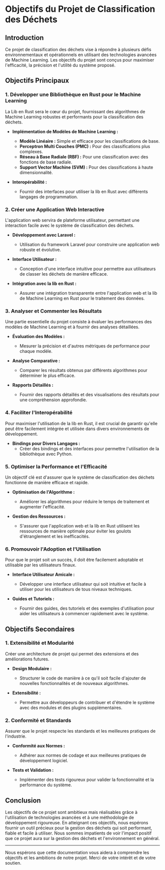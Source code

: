 # Objectifs du Projet de Classification des Déchets

## Introduction

Ce projet de classification des déchets vise à répondre à plusieurs défis environnementaux et opérationnels en utilisant des technologies avancées de Machine Learning. Les objectifs du projet sont conçus pour maximiser l'efficacité, la précision et l'utilité du système proposé.

## Objectifs Principaux

### 1. Développer une Bibliothèque en Rust pour le Machine Learning

La Lib en Rust sera le cœur du projet, fournissant des algorithmes de Machine Learning robustes et performants pour la classification des déchets.

- **Implémentation de Modèles de Machine Learning :**
  - **Modèle Linéaire :** Simple et efficace pour les classifications de base.
  - **Perceptron Multi Couches (PMC) :** Pour des classifications plus complexes.
  - **Réseau à Base Radiale (RBF) :** Pour une classification avec des fonctions de base radiale.
  - **Support Vector Machine (SVM) :** Pour des classifications à haute dimensionnalité.

- **Interopérabilité :**
  - Fournir des interfaces pour utiliser la lib en Rust avec différents langages de programmation.

### 2. Créer une Application Web Interactive

L'application web servira de plateforme utilisateur, permettant une interaction facile avec le système de classification des déchets.

- **Développement avec Laravel :**
  - Utilisation du framework Laravel pour construire une application web robuste et évolutive.
  
- **Interface Utilisateur :**
  - Conception d'une interface intuitive pour permettre aux utilisateurs de classer les déchets de manière efficace.

- **Intégration avec la lib en Rust :**
  - Assurer une intégration transparente entre l'application web et la lib de Machine Learning en Rust pour le traitement des données.

### 3. Analyser et Commenter les Résultats

Une partie essentielle du projet consiste à évaluer les performances des modèles de Machine Learning et à fournir des analyses détaillées.

- **Évaluation des Modèles :**
  - Mesurer la précision et d'autres métriques de performance pour chaque modèle.
  
- **Analyse Comparative :**
  - Comparer les résultats obtenus par différents algorithmes pour déterminer le plus efficace.

- **Rapports Détaillés :**
  - Fournir des rapports détaillés et des visualisations des résultats pour une compréhension approfondie.

### 4. Faciliter l'Interopérabilité

Pour maximiser l'utilisation de la lib en Rust, il est crucial de garantir qu'elle peut être facilement intégrée et utilisée dans divers environnements de développement.

- **Bindings pour Divers Langages :**
  - Créer des bindings et des interfaces pour permettre l'utilisation de la bibliothèque avec Python.


### 5. Optimiser la Performance et l'Efficacité

Un objectif clé est d'assurer que le système de classification des déchets fonctionne de manière efficace et rapide.

- **Optimisation de l'Algorithme :**
  - Améliorer les algorithmes pour réduire le temps de traitement et augmenter l'efficacité.
  
- **Gestion des Ressources :**
  - S'assurer que l'application web et la lib en Rust utilisent les ressources de manière optimale pour éviter les goulots d'étranglement et les inefficacités.

### 6. Promouvoir l'Adoption et l'Utilisation

Pour que le projet soit un succès, il doit être facilement adoptable et utilisable par les utilisateurs finaux.

- **Interface Utilisateur Amicale :**
  - Développer une interface utilisateur qui soit intuitive et facile à utiliser pour les utilisateurs de tous niveaux techniques.
  
- **Guides et Tutoriels :**
  - Fournir des guides, des tutoriels et des exemples d'utilisation pour aider les utilisateurs à commencer rapidement avec le système.

## Objectifs Secondaires

### 1. Extensibilité et Modularité

Créer une architecture de projet qui permet des extensions et des améliorations futures.

- **Design Modulaire :**
  - Structurer le code de manière à ce qu'il soit facile d'ajouter de nouvelles fonctionnalités et de nouveaux algorithmes.

- **Extensibilité :**
  - Permettre aux développeurs de contribuer et d'étendre le système avec des modules et des plugins supplémentaires.

### 2. Conformité et Standards

Assurer que le projet respecte les standards et les meilleures pratiques de l'industrie.

- **Conformité aux Normes :**
  - Adhérer aux normes de codage et aux meilleures pratiques de développement logiciel.

- **Tests et Validation :**
  - Implémenter des tests rigoureux pour valider la fonctionnalité et la performance du système.

## Conclusion

Les objectifs de ce projet sont ambitieux mais réalisables grâce à l'utilisation de technologies avancées et à une méthodologie de développement rigoureuse. En atteignant ces objectifs, nous espérons fournir un outil précieux pour la gestion des déchets qui soit performant, fiable et facile à utiliser. Nous sommes impatients de voir l'impact positif que ce projet aura sur la gestion des déchets et l'environnement en général.

---

Nous espérons que cette documentation vous aidera à comprendre les objectifs et les ambitions de notre projet. Merci de votre intérêt et de votre soutien.
